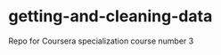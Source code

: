 getting-and-cleaning-data
=========================

Repo for Coursera specialization course number 3
